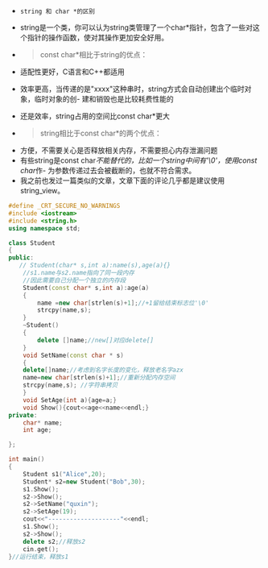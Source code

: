 - `string 和 char *的区别`

- string是一个类，你可以认为string类管理了一个char*指针，包含了一些对这个指针的操作函数，使对其操作更加安全好用。
- >const char*相比于string的优点：
- 适配性更好，C语言和C++都适用
- 效率更高，当传递的是"xxxx"这种串时，string方式会自动创建出个临时对象，临时对象的创- 建和销毁也是比较耗费性能的
- 还是效率，string占用的空间比const char*更大
>
>
- >string相比于const char*的两个优点：
- 方便，不需要关心是否释放相关内存，不需要担心内存泄漏问题
- 有些string是const char*不能替代的，比如一个string中间有'\0'，使用const char*作- 为参数传递过去会被截断的，也就不符合需求。
- 我之前也发过一篇类似的文章，文章下面的评论几乎都是建议使用string_view。

```cpp
#define _CRT_SECURE_NO_WARNINGS
#include <iostream>
#include <string.h>
using namespace std;

class Student
{
public:
   // Student(char* s,int a):name(s),age(a){}
    //s1.name与s2.name指向了同一段内存
    //因此需要自己分配一个独立的内存段
    Student(const char* s,int a):age(a)
    {
        name =new char[strlen(s)+1];//+1留给结束标志位'\0'
        strcpy(name,s);
    }
    ~Student()
    {
        delete []name;//new[]对应delete[]
    }
    void SetName(const char * s)
    {
    delete[]name;//考虑到名字长度的变化，释放老名字azx
    name=new char[strlen(s)+1];//重新分配内存空间
    strcpy(name,s); //字符串拷贝   
    }
    void SetAge(int a){age=a;}
    void Show(){cout<<age<<name<<endl;}
private:
    char* name;
    int age;

};

int main()
{
    Student s1("Alice",20);
    Student* s2=new Student("Bob",30);
    s1.Show();
    s2->Show();
    s2->SetName("quxin");
    s2->SetAge(19);
    cout<<"--------------------"<<endl;
    s1.Show();
    s2->Show();
    delete s2;//释放s2
    cin.get();
}//运行结束，释放s1
```
